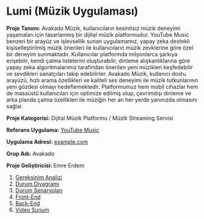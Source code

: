 # Lumi (Müzik Uygulaması)

**Proje Tanımı:** Avakado Müzik, kullanıcıların kesintisiz müzik deneyimi yaşamaları için tasarlanmış bir dijital müzik platformudur. YouTube Music benzeri bir arayüz ve işlevsellik sunan uygulamamız, yapay zeka destekli kişiselleştirilmiş müzik önerileri ile kullanıcıların müzik zevklerine göre özel bir deneyim sunmaktadır. Kullanıcılar platformda milyonlarca şarkıya erişebilir, kendi çalma listelerini oluşturabilir, dinleme alışkanlıklarına göre yapay zeka algoritmalarımız tarafından önerilen yeni müzikleri keşfedebilir ve sevdikleri sanatçıları takip edebilirler. Avakado Müzik, kullanıcı dostu arayüzü, hızlı arama özellikleri ve kaliteli ses deneyimi ile müzik tutkunlarının yeni gözdesi olmayı hedeflemektedir. Platformumuz hem mobil cihazlar hem de masaüstü kullanıcıları için optimize edilmiş olup, çevrimdışı dinleme ve arka planda çalma özellikleri ile müziğin her an her yerde yanınızda olmasını sağlar.

**Proje Kategorisi:** Dijital Müzik Platformu / Müzik Streaming Servisi

**Referans Uygulama:** [YouTube Music](https://music.youtube.com)

**Uygulama Adresi:** [example.com](http://example.com)

**Grup Adı:** Avakado

**Proje Geliştiricisi:** Emre Erdem

1. [Gereksinim Analizi](Gereksinim-Analizi.md)
2. [Durum Diyagramı](Durum-Diyagramı.md)
3. [Durum Senaryoları](Durum-Senaryoları.md)
4. [Front-End](Front-End.md)
5. [Back-End](Back-End.md)
6. [Video Sunum](Sunum.md)

